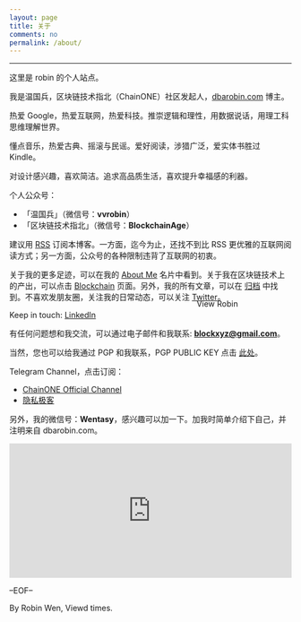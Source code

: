 ```yaml
---
layout: page
title: 关于
comments: no
permalink: /about/
---
```


***

这里是 robin 的个人站点。

我是温国兵，区块链技术指北（ChainONE）社区发起人，[dbarobin.com](https://dbarobin.com) 博主。

热爱 Google，热爱互联网，热爱科技。推崇逻辑和理性，用数据说话，用理工科思维理解世界。

懂点音乐，热爱古典、摇滚与民谣。爱好阅读，涉猎广泛，爱实体书胜过 Kindle。

对设计感兴趣，喜欢简洁。追求高品质生活，喜欢提升幸福感的利器。

个人公众号：

* 「温国兵」（微信号：**vvrobin**）
* 「区块链技术指北」（微信号：**BlockchainAge**）

建议用 [RSS](https://dbarobin.com/feed.xml) 订阅本博客。一方面，迄今为止，还找不到比 RSS 更优雅的互联网阅读方式；另一方面，公众号的各种限制违背了互联网的初衷。

关于我的更多足迹，可以在我的 [About Me](https://about.me/dbarobin) 名片中看到。关于我在区块链技术上的产出，可以点击 [Blockchain](https://dbarobin.com/blockchain) 页面。另外，我的所有文章，可以在 [归档](https://dbarobin.com/archives) 中找到。不喜欢发朋友圈，关注我的日常动态，可以关注 [Twitter](https://twitter.com/vrwio)。

Keep in touch: [LinkedIn](https://www.linkedin.com/in/dbarobin) <a href="https://www.linkedin.com/in/dbarobin" target="_blank"><img src="https://dbarobin.com/images/linkedin_btn_profile_greytxt_80x15.gif" alt="View Robin Wen's profile on LinkedIn" style="border: 0px;height: 15px;width: 80px;position: absolute;margin-left: 180px;margin-top: -20px;vertical-align: baseline;"/></a>

有任何问题想和我交流，可以通过电子邮件和我联系: **blockxyz@gmail.com**。

当然，您也可以给我通过 PGP 和我联系，PGP PUBLIC KEY 点击 [此处](https://pgp.mit.edu/pks/lookup?search=0x9CD45A5A&op=index)。

Telegram Channel，点击订阅：

* [ChainONE Official Channel](https://t.me/chainone)
* [隐私极客](https://t.me/privacygeek)

另外，我的微信号：**Wentasy**，感兴趣可以加一下。加我时简单介绍下自己，并注明来自 dbarobin.com。

<iframe src="https://dbarobin.com/simple/" style="overflow-x:hidden;overflow-y:hidden; border:0xp none #fff; min-height:240px; width:100%;"  frameborder="0" scrolling="no"></iframe>

–EOF–

<p class="post-meta">
   <span id="busuanzi_container_page_pv">
      By Robin Wen, Viewd <span id="busuanzi_value_page_pv"></span> times.
   </span>
</p>
